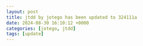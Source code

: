 ```yaml
---
layout: post
title: jtdd by jotego has been updated to 324111a
date: 2024-08-30 16:10:12 +0000
categories: [jotego, jtdd]
tags: [update]
---
```


